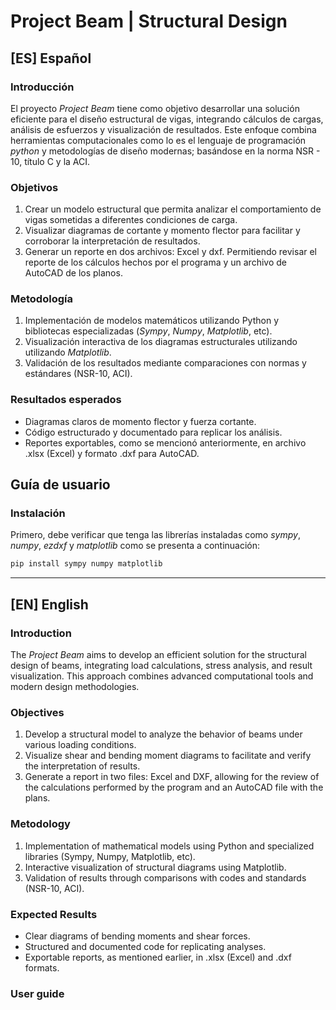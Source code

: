 # Project Beam | Structural Design

## [ES] Español

### Introducción

El proyecto *Project Beam* tiene como objetivo desarrollar una solución eficiente para el diseño estructural de vigas, integrando cálculos de cargas, análisis de esfuerzos y visualización de resultados. Este enfoque combina herramientas computacionales como lo es el lenguaje de programación *python* y metodologías de diseño modernas; basándose en la norma NSR - 10, título C y la ACI.

### Objetivos

1. Crear un modelo estructural que permita analizar el comportamiento de vigas sometidas a diferentes condiciones de carga.
2. Visualizar diagramas de cortante y momento flector para facilitar y corroborar la interpretación de resultados.
3. Generar un reporte en dos archivos: Excel y dxf. Permitiendo revisar el reporte de los cálculos hechos por el programa y un archivo de AutoCAD de los planos.

### Metodología

1. Implementación de modelos matemáticos utilizando Python y bibliotecas especializadas (*Sympy*, *Numpy*, *Matplotlib*, etc).
2. Visualización interactiva de los diagramas estructurales utilizando utilizando *Matplotlib*.
3. Validación de los resultados mediante comparaciones con normas y estándares (NSR-10, ACI).

### Resultados esperados

* Diagramas claros de momento flector y fuerza cortante.
* Código estructurado y documentado para replicar los análisis.
* Reportes exportables, como se mencionó anteriormente, en archivo .xlsx (Excel) y formato .dxf para AutoCAD.

## Guía de usuario

### Instalación

Primero, debe verificar que tenga las librerías instaladas como *sympy*, *numpy*, *ezdxf* y *matplotlib* como se presenta a continuación:

```bash
pip install sympy numpy matplotlib
```

---

## [EN] English

### Introduction

The *Project Beam* aims to develop an efficient solution for the structural design of beams, integrating load calculations, stress analysis, and result visualization. This approach combines advanced computational tools and modern design methodologies.

### Objectives

1. Develop a structural model to analyze the behavior of beams under various loading conditions.
2. Visualize shear and bending moment diagrams to facilitate and verify the interpretation of results.
3. Generate a report in two files: Excel and DXF, allowing for the review of the calculations performed by the program and an AutoCAD file with the plans.

### Metodology

1. Implementation of mathematical models using Python and specialized libraries (Sympy, Numpy, Matplotlib, etc).
2. Interactive visualization of structural diagrams using Matplotlib.
3. Validation of results through comparisons with codes and standards (NSR-10, ACI).

### Expected Results

* Clear diagrams of bending moments and shear forces.
* Structured and documented code for replicating analyses.
* Exportable reports, as mentioned earlier, in .xlsx (Excel) and .dxf formats.

### User guide
